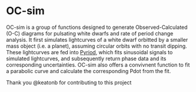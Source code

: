 # OC-sim
OC-sim is a group of functions designed to generate Observed-Calculated (O-C) diagrams for pulsating white dwarfs and rate of period change analysis. It first simulates lightcurves of a white dwarf orbitted by a smaller mass object (i.e. a planet), assuming circular orbits with no transit dipping. These lightcurves are fed into [Pyriod](https://github.com/keatonb/Pyriod/tree/master?tab=readme-ov-file), which fits sinusoidal signals to simulated lightcurves, and subsequently return phase data and its corresponding uncertainties. OC-sim also offers a convivnent function to fit a parabolic curve and calculate the corresponding Pdot from the fit.


Thank you @keatonb for contributing to this project
